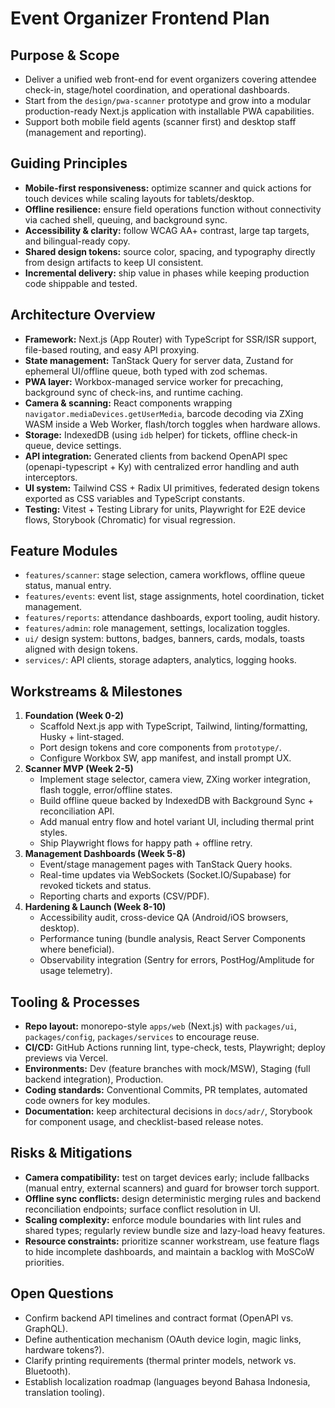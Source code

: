 # Event Organizer Frontend Plan

## Purpose & Scope
- Deliver a unified web front-end for event organizers covering attendee check-in, stage/hotel coordination, and operational dashboards.
- Start from the `design/pwa-scanner` prototype and grow into a modular production-ready Next.js application with installable PWA capabilities.
- Support both mobile field agents (scanner first) and desktop staff (management and reporting).

## Guiding Principles
- **Mobile-first responsiveness:** optimize scanner and quick actions for touch devices while scaling layouts for tablets/desktop.
- **Offline resilience:** ensure field operations function without connectivity via cached shell, queuing, and background sync.
- **Accessibility & clarity:** follow WCAG AA+ contrast, large tap targets, and bilingual-ready copy.
- **Shared design tokens:** source color, spacing, and typography directly from design artifacts to keep UI consistent.
- **Incremental delivery:** ship value in phases while keeping production code shippable and tested.

## Architecture Overview
- **Framework:** Next.js (App Router) with TypeScript for SSR/ISR support, file-based routing, and easy API proxying.
- **State management:** TanStack Query for server data, Zustand for ephemeral UI/offline queue, both typed with zod schemas.
- **PWA layer:** Workbox-managed service worker for precaching, background sync of check-ins, and runtime caching.
- **Camera & scanning:** React components wrapping `navigator.mediaDevices.getUserMedia`, barcode decoding via ZXing WASM inside a Web Worker, flash/torch toggles when hardware allows.
- **Storage:** IndexedDB (using `idb` helper) for tickets, offline check-in queue, device settings.
- **API integration:** Generated clients from backend OpenAPI spec (openapi-typescript + Ky) with centralized error handling and auth interceptors.
- **UI system:** Tailwind CSS + Radix UI primitives, federated design tokens exported as CSS variables and TypeScript constants.
- **Testing:** Vitest + Testing Library for units, Playwright for E2E device flows, Storybook (Chromatic) for visual regression.

## Feature Modules
- `features/scanner`: stage selection, camera workflows, offline queue status, manual entry.
- `features/events`: event list, stage assignments, hotel coordination, ticket management.
- `features/reports`: attendance dashboards, export tooling, audit history.
- `features/admin`: role management, settings, localization toggles.
- `ui/` design system: buttons, badges, banners, cards, modals, toasts aligned with design tokens.
- `services/`: API clients, storage adapters, analytics, logging hooks.

## Workstreams & Milestones
1. **Foundation (Week 0-2)**
   - Scaffold Next.js app with TypeScript, Tailwind, linting/formatting, Husky + lint-staged.
   - Port design tokens and core components from `prototype/`.
   - Configure Workbox SW, app manifest, and install prompt UX.
2. **Scanner MVP (Week 2-5)**
   - Implement stage selector, camera view, ZXing worker integration, flash toggle, error/offline states.
   - Build offline queue backed by IndexedDB with Background Sync + reconciliation API.
   - Add manual entry flow and hotel variant UI, including thermal print styles.
   - Ship Playwright flows for happy path + offline retry.
3. **Management Dashboards (Week 5-8)**
   - Event/stage management pages with TanStack Query hooks.
   - Real-time updates via WebSockets (Socket.IO/Supabase) for revoked tickets and status.
   - Reporting charts and exports (CSV/PDF).
4. **Hardening & Launch (Week 8-10)**
   - Accessibility audit, cross-device QA (Android/iOS browsers, desktop).
   - Performance tuning (bundle analysis, React Server Components where beneficial).
   - Observability integration (Sentry for errors, PostHog/Amplitude for usage telemetry).

## Tooling & Processes
- **Repo layout:** monorepo-style `apps/web` (Next.js) with `packages/ui`, `packages/config`, `packages/services` to encourage reuse.
- **CI/CD:** GitHub Actions running lint, type-check, tests, Playwright; deploy previews via Vercel.
- **Environments:** Dev (feature branches with mock/MSW), Staging (full backend integration), Production.
- **Coding standards:** Conventional Commits, PR templates, automated code owners for key modules.
- **Documentation:** keep architectural decisions in `docs/adr/`, Storybook for component usage, and checklist-based release notes.

## Risks & Mitigations
- **Camera compatibility:** test on target devices early; include fallbacks (manual entry, external scanners) and guard for browser torch support.
- **Offline sync conflicts:** design deterministic merging rules and backend reconciliation endpoints; surface conflict resolution in UI.
- **Scaling complexity:** enforce module boundaries with lint rules and shared types; regularly review bundle size and lazy-load heavy features.
- **Resource constraints:** prioritize scanner workstream, use feature flags to hide incomplete dashboards, and maintain a backlog with MoSCoW priorities.

## Open Questions
- Confirm backend API timelines and contract format (OpenAPI vs. GraphQL).
- Define authentication mechanism (OAuth device login, magic links, hardware tokens?).
- Clarify printing requirements (thermal printer models, network vs. Bluetooth).
- Establish localization roadmap (languages beyond Bahasa Indonesia, translation tooling).

